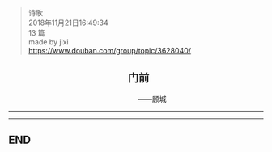 > 诗歌  
> 2018年11月21日16:49:34         
> 13 篇  
>made by jixi  
>https://www.douban.com/group/topic/3628040/  


## &emsp;&emsp;&emsp;&emsp;&emsp;&emsp;&emsp;&emsp;&emsp;&emsp;&emsp; 门前      
&emsp;&emsp;&emsp;&emsp;&emsp;&emsp;&emsp;&emsp;&emsp;&emsp;&emsp;&emsp;&emsp;&emsp;&emsp;&emsp;&emsp;&emsp; ——顾城

----------







----------
## END

